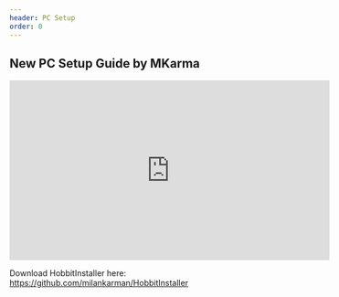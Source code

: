 ```yaml
---
header: PC Setup
order: 0
---
```


## New PC Setup Guide by MKarma

<iframe width="560" height="315" src="https://www.youtube.com/watch?v=U-FpRl3l8-I" title="YouTube video player" frameborder="0" allow="accelerometer; autoplay; clipboard-write; encrypted-media; gyroscope; picture-in-picture" allowfullscreen></iframe>

Download HobbitInstaller here: https://github.com/milankarman/HobbitInstaller